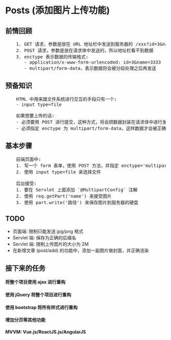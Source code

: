 # Posts (添加图片上传功能)

## 前情回顾

<pre>
    1. GET 请求，参数是放在 URL 地址栏中发送到服务器的 /xxx?id=3&name=444
    2. POST 请求，参数是放在请求体中发送的，所以地址栏看不到数据
    3. enctype 表示数据的传输格式:
       - application/x-www-form-urlencoded: id=3&name=3333
       - multipart/form-data，表示数据将会被分段处理之后再发送
</pre>

## 预备知识

<pre>
    HTML 中用来跟文件系统进行交互的手段只有一个:
    - input type=file

    如果想要上传的话:
    - 必须要用 POST 进行提交，这种方式，将会把数据封装在请求体中进行发送
    - 必须指定 enctype 为 multipart/form-data，这样数据才会被正确分段处理并上传
</pre>

## 基本步骤

<pre>
    前端页面中:
    1. 写一个 form 表单，使用 POST 方法，并指定 enctype='multipart/form-data'
    2. 使用 input type=file 来选择文件

    后台接受:
    1. 要在 Servlet 上面添加 `@MultipartConfig` 注解
    2. 使用 req.getPart('name') 来接受图片
    3. 使用 part.write('路径') 来保存图片到服务器的硬盘
</pre>

## TODO

- 页面端: 限制只能发送 jpg/png 格式
- Servlet 端: 保存为正确的后缀名
- Servlet 端: 限制上传图片的大小为 2M
- 在新增文章 (post/add) 的功能中，添加一副图片做封面，并正确渲染

## 接下来的任务
#### 将整个项目使用 ajax 进行重构
#### 使用 jQuery 将整个项目进行重构
#### 使用 bootstrap 将所有样式进行重构
#### 增加分页等其他功能
#### MVVM: Vue.js/ReactJS.js/AngularJS
